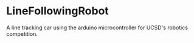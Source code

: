 # LineFollowingRobot
A line tracking car using the arduino microcontroller for UCSD's robotics competition.